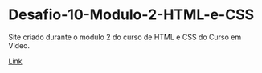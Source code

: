# Desafio-10-Modulo-2-HTML-e-CSS
Site criado durante o módulo 2 do curso de HTML e CSS do Curso em Vídeo.

<a href="https://gugangelo.github.io/Desafio-10-Modulo-2-HTML-e-CSS/"> Link </a>